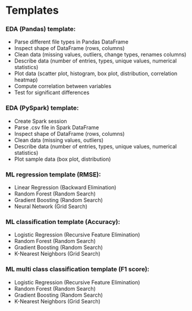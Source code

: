 # Templates
### EDA (Pandas) template:
  - Parse different file types in Pandas DataFrame
  - Inspect shape of DataFrame (rows, columns)
  - Clean data (missing values, outliers, change types, renames columns)
  - Describe data (number of entries, types, unique values, numerical statistics)
  - Plot data (scatter plot, histogram, box plot, distribution, correlation heatmap)
  - Compute correlation between variables
  - Test for significant differences


### EDA (PySpark) template:
  - Create Spark session
  - Parse .csv file in Spark DataFrame
  - Inspect shape of DataFrame (rows, columns)
  - Clean data (missing values, outliers)
  - Describe data (number of entries, types, unique values, numerical statistics)
  - Plot sample data (box plot, distribution)


### ML regression template (RMSE):
  - Linear Regression (Backward Elimination)
  - Random Forest (Random Search)
  - Gradient Boosting (Random Search)
  - Neural Network (Grid Search)
  
  
### ML classification template (Accuracy):
  - Logistic Regression (Recursive Feature Elimination)
  - Random Forest (Random Search)
  - Gradient Boosting (Random Search)
  - K-Nearest Neighbors (Grid Search)
  
  
### ML multi class classification template (F1 score):
  - Logistic Regression (Recursive Feature Elimination)
  - Random Forest (Random Search)
  - Gradient Boosting (Random Search)
  - K-Nearest Neighbors (Grid Search)
